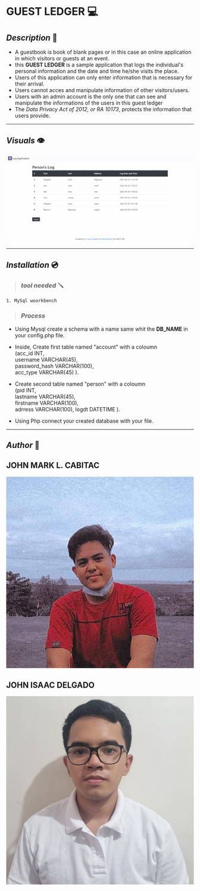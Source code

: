 # **GUEST LEDGER** :computer: 

## *Description* 	:ledger:
    
- A guestbook is book of blank pages or in this case an online application in which visitors or guests at an event.
- this **GUEST LEDGER** is a sample application that logs the individual's personal information and the date and time he/she visits the place. 
- Users of this application can only enter information that is necessary for their arrival.
- Users cannot acces and manipulate information of other visitors/users. 
- Users with an admin account is the only one that can see and manipulate the informations of the users in this guest ledger
- The *Data Privacy Act of 2012, or RA 10173*, protects the information that users provide.
---
 
 ## _Visuals_ :eye:

![log-in](visual/gif.gif)

---
## *Installation* :cd:
> ### *tool needed* :screwdriver:
    1. MySql woorkbench

> ### _Process_
- Using Mysql create a schema with a name same whit the **DB_NAME** in your config.php file.
- Inside, Create first table named "account" with a coloumn <br>(acc_id INT, <br>username VARCHAR(45), <br>password_hash VARCHAR(100), <br>acc_type VARCHAR(45) ).

- Create second table named "person" with a coloumn <br>(pid INT, <br>lastname VARCHAR(45), <br>firstname VARCHAR(100), <br>adrress VARCHAR(100), logdt DATETIME ).

- Using Php connect your created database with your file.
---
## *Author* :boy:

## **JOHN MARK L. CABITAC** 
![authors profile](visual/Jm_profile.jpg)

## **JOHN ISAAC DELGADO**
![authors profile](visual/Isaac_profile.jpg)


